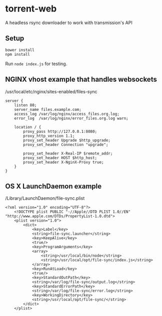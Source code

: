 torrent-web
===========

A headless rsync downloader to work with transmission's API

## Setup

```
bower install
npm install
```

Run `node index.js` for testing.

## NGINX vhost example that handles websockets
/usr/local/etc/nginx/sites-enabled/files-sync
```
server {
    listen 80;
    server_name files.example.com;
    access_log /var/log/nginx/access_files.org.log;
    error_log  /var/log/nginx/error_files.org.log warn;

    location / {
        proxy_pass http://127.0.0.1:8080;
        proxy_http_version 1.1;
        proxy_set_header Upgrade $http_upgrade;
        proxy_set_header Connection "upgrade";

        proxy_set_header X-Real-IP $remote_addr;
        proxy_set_header HOST $http_host;
        proxy_set_header X-NginX-Proxy true;
    }
}
```

## OS X LaunchDaemon example
/Library/LaunchDaemon/file-sync.plist
```
<?xml version="1.0" encoding="UTF-8"?>
    <!DOCTYPE plist PUBLIC "-//Apple//DTD PLIST 1.0//EN" "http://www.apple.com/DTDs/PropertyList-1.0.dtd">
    <plist version="1.0">
        <dict>
            <key>Label</key>
            <string>file-sync.launcher</string>
            <key>KeepAlive</key>
            <true/>
            <key>ProgramArguments</key>
            <array>
                <string>/usr/local/bin/node</string>
                <string>/usr/local/opt/file-sync/index.js</string>
            </array>
            <key>RunAtLoad</key>
            <true/>
            <key>StandardOutPath</key>
            <string>/var/log/file-sync/output.log</string>
            <key>StandardErrorPath</key>
            <string>/var/log/file-sync/error.log</string>
            <key>WorkingDirectory</key>
            <string>/usr/local/opt/file-sync/</string>
        </dict>
    </plist>
```
